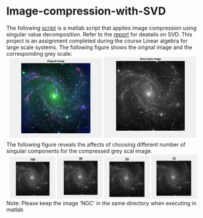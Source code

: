 # Image-compression-with-SVD
The following [script](/SVD.m) is a matlab script that applies image compression using singular value decomposition. Refer to the [report](/Report.pdf) for deatails on SVD.
This project is an assignment completed during the course Linear algebra for large scale systems.
The following figure shows the orignal image and the corresponding grey scale:
![](images/image1.png)
The following figure reveals the affects of choosing different number of singular components for the compressed grey scal image.
![](images/image2.png)
Note: Please keep the image 'NGC' in the same directory when executing in matlab
